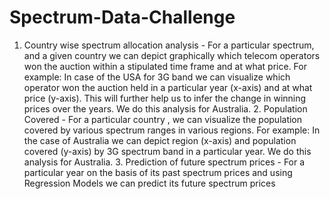 # Spectrum-Data-Challenge
1. Country wise spectrum allocation analysis - For a particular spectrum, and a given country we can depict graphically which telecom operators won the auction within a stipulated time frame and at what price. For example: In case of the USA for 3G band we can visualize which operator won the auction held in a particular year (x-axis) and at what price (y-axis). This will further help us to infer the change in winning prices over the years. We do this analysis for Australia. 2. Population Covered - For a particular country , we can visualize the population covered by various spectrum ranges in various regions. For example: In the case of Australia we can depict region (x-axis) and population covered (y-axis) by 3G spectrum band in a particular year. We do this analysis for Australia. 3. Prediction of future spectrum prices - For a particular year on the basis of its past spectrum prices and using Regression Models we can predict its future spectrum prices
